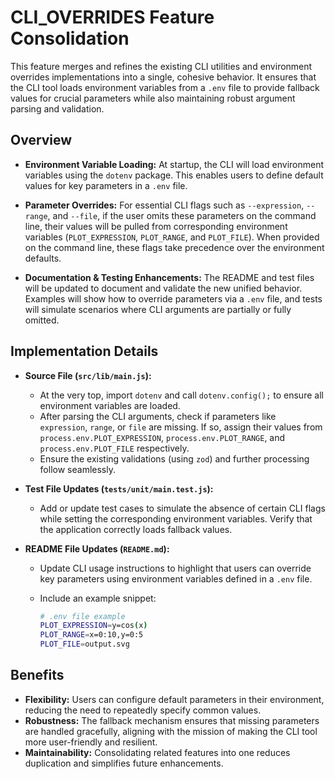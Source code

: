 # CLI_OVERRIDES Feature Consolidation

This feature merges and refines the existing CLI utilities and environment overrides implementations into a single, cohesive behavior. It ensures that the CLI tool loads environment variables from a `.env` file to provide fallback values for crucial parameters while also maintaining robust argument parsing and validation.

## Overview

- **Environment Variable Loading:** At startup, the CLI will load environment variables using the `dotenv` package. This enables users to define default values for key parameters in a `.env` file.

- **Parameter Overrides:** For essential CLI flags such as `--expression`, `--range`, and `--file`, if the user omits these parameters on the command line, their values will be pulled from corresponding environment variables (`PLOT_EXPRESSION`, `PLOT_RANGE`, and `PLOT_FILE`). When provided on the command line, these flags take precedence over the environment defaults.

- **Documentation & Testing Enhancements:** The README and test files will be updated to document and validate the new unified behavior. Examples will show how to override parameters via a `.env` file, and tests will simulate scenarios where CLI arguments are partially or fully omitted.

## Implementation Details

- **Source File (`src/lib/main.js`):**
  - At the very top, import `dotenv` and call `dotenv.config();` to ensure all environment variables are loaded.
  - After parsing the CLI arguments, check if parameters like `expression`, `range`, or `file` are missing. If so, assign their values from `process.env.PLOT_EXPRESSION`, `process.env.PLOT_RANGE`, and `process.env.PLOT_FILE` respectively.
  - Ensure the existing validations (using `zod`) and further processing follow seamlessly.

- **Test File Updates (`tests/unit/main.test.js`):**
  - Add or update test cases to simulate the absence of certain CLI flags while setting the corresponding environment variables. Verify that the application correctly loads fallback values.

- **README File Updates (`README.md`):**
  - Update CLI usage instructions to highlight that users can override key parameters using environment variables defined in a `.env` file.
  - Include an example snippet:

    ```sh
    # .env file example
    PLOT_EXPRESSION=y=cos(x)
    PLOT_RANGE=x=0:10,y=0:5
    PLOT_FILE=output.svg
    ```

## Benefits

- **Flexibility:** Users can configure default parameters in their environment, reducing the need to repeatedly specify common values.
- **Robustness:** The fallback mechanism ensures that missing parameters are handled gracefully, aligning with the mission of making the CLI tool more user-friendly and resilient.
- **Maintainability:** Consolidating related features into one reduces duplication and simplifies future enhancements.
